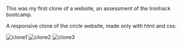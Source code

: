 This was my first clone of a website, an assessment of the Ironhack bootcamp.

A responsive clone of the circle website, made only with html and css:


![clone1](https://user-images.githubusercontent.com/116571485/212074569-59b2f3cf-fe4a-4c01-91cf-a29a1fd51368.png)
![clone2](https://user-images.githubusercontent.com/116571485/212074579-30aff9c2-ce91-4e73-a6ee-adc5ecf551e1.png)
![clone3](https://user-images.githubusercontent.com/116571485/212074582-f7527443-2b64-4dd1-98b4-3c1c017e08a9.png)
